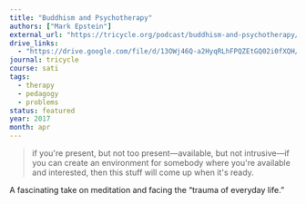 ```yaml
---
title: "Buddhism and Psychotherapy"
authors: ["Mark Epstein"]
external_url: "https://tricycle.org/podcast/buddhism-and-psychotherapy/"
drive_links:
  - "https://drive.google.com/file/d/13OWj46Q-a2HyqRLhFPQZEtGQ02i0fXQH/view?usp=drivesdk"
journal: tricycle
course: sati
tags:
  - therapy
  - pedagogy
  - problems
status: featured
year: 2017
month: apr
---
```


> if you're present, but not too present—available, but not intrusive—if you can create an environment for somebody where you're available and interested, then this stuff will come up when it's ready.

A fascinating take on meditation and facing the “trauma of everyday life.”
